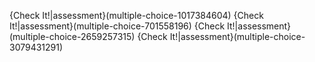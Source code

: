 {Check It!|assessment}(multiple-choice-1017384604)
{Check It!|assessment}(multiple-choice-701558196)
{Check It!|assessment}(multiple-choice-2659257315)
{Check It!|assessment}(multiple-choice-3079431291)
